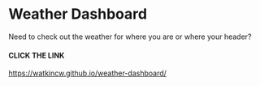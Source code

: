 # Weather Dashboard
Need to check out the weather for where you are or where your header? 
#### CLICK THE LINK
https://watkincw.github.io/weather-dashboard/
